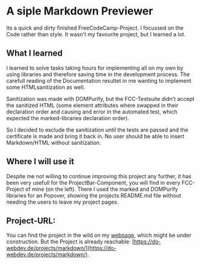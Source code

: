 # A siple Markdown Previewer
Its a quick and dirty finished FreeCodeCamp-Project. I focussed on the Code rather than style. It wasn't my favourite project, but I learned a lot. 

## What I learned
I learned to solve tasks taking hours for implementing all on my own by using libraries and therefore saving time in the development process. The carefull reading of the Documentation resultet in me wanting to implement some HTMLsanitization as well. 

Sanitization was made with DOMPurify, but the FCC-Testsuite didn't accept the sanitized HTML (some element attributes where swapped in their declaration order and causing and error in the automated test, which expected the marked-libraries declaration order).

So I decided to exclude the sanitization until the tests are passed and the certificate is made and bring it back in. No user should be able to insert Markdown/HTML without sanitization.

## Where I will use it
Despite me not willing to continue improving this project any further, it has been very usefull for the ProjectBar-Component, you will find in every FCC-Project of mine (on the left). There I used the marked and DOMPurify libraries for an Popover, showing the projects README.md file without needing the users to leave my project pages.

## Project-URL:
You can find the project in the wild on my [webpage](https://do-webdev.de/), which might be under construction. 
But the Project is already reachable: [https://do-webdev.de/projects/markdown/](https://do-webdev.de/projects/markdown/).